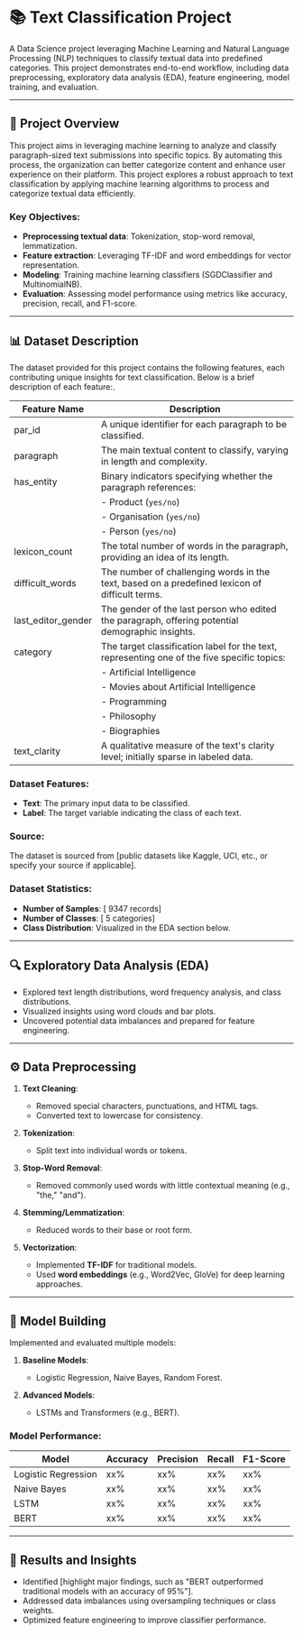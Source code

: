 # 📚 Text Classification Project  
A Data Science project leveraging Machine Learning and Natural Language Processing (NLP) techniques to classify textual data into predefined categories. This project demonstrates end-to-end workflow, including data preprocessing, exploratory data analysis (EDA), feature engineering, model training, and evaluation.

---

## 📝 Project Overview  
This project aims in leveraging machine learning to analyze and classify paragraph-sized text submissions into specific topics. By automating this process, the organization can better categorize content and enhance user experience on their platform. This project explores a robust approach to text classification by applying machine learning algorithms to process and categorize textual data efficiently.

### Key Objectives:  
- **Preprocessing textual data**: Tokenization, stop-word removal, lemmatization.  
- **Feature extraction**: Leveraging TF-IDF and word embeddings for vector representation.  
- **Modeling**: Training machine learning classifiers (SGDClassifier and MultinomialNB).  
- **Evaluation**: Assessing model performance using metrics like accuracy, precision, recall, and F1-score.  

---

## 📊 Dataset Description  
The dataset provided for this project contains the following features, each contributing unique insights for text classification. Below is a brief description of each feature:.

| Feature Name        | Description                                                                                      |    
|---------------------|--------------------------------------------------------------------------------------------------|
| par_id              | A unique identifier for each paragraph to be classified.                                         | 
| paragraph           | The main textual content to classify, varying in length and complexity.                          | 
| has_entity          | Binary indicators specifying whether the paragraph references:                                   | 
|                     | - Product (```yes/no```)                                                                         | 
|                     | - Organisation (```yes/no```)                                                                    |
|                     | - Person (```yes/no```)                                                                          |
| lexicon_count       | The total number of words in the paragraph, providing an idea of its length.                     |
| difficult_words     | The number of challenging words in the text, based on a predefined lexicon of difficult terms.   |
| last_editor_gender  | The gender of the last person who edited the paragraph, offering potential demographic insights. |
| category            | The target classification label for the text, representing one of the five specific topics:      |
|                     | - Artificial Intelligence                                                                        |
|                     | - Movies about Artificial Intelligence                                                           |
|                     | - Programming                                                                                    |
|                     | - Philosophy                                                                                     |
|                     | - Biographies                                                                                    |
| text_clarity        | A qualitative measure of the text's clarity level; initially sparse in labeled data.             | 

### Dataset Features:  
- **Text**: The primary input data to be classified.  
- **Label**: The target variable indicating the class of each text.  

### Source:  
The dataset is sourced from [public datasets like Kaggle, UCI, etc., or specify your source if applicable].  

### Dataset Statistics:  
- **Number of Samples**: [ 9347 records]  
- **Number of Classes**: [ 5 categories]  
- **Class Distribution**: Visualized in the EDA section below.  

---

## 🔍 Exploratory Data Analysis (EDA)  
- Explored text length distributions, word frequency analysis, and class distributions.  
- Visualized insights using word clouds and bar plots.  
- Uncovered potential data imbalances and prepared for feature engineering.

---

## ⚙️ Data Preprocessing  
1. **Text Cleaning**:  
   - Removed special characters, punctuations, and HTML tags.  
   - Converted text to lowercase for consistency.  

2. **Tokenization**:  
   - Split text into individual words or tokens.  

3. **Stop-Word Removal**:  
   - Removed commonly used words with little contextual meaning (e.g., "the," "and").  

4. **Stemming/Lemmatization**:  
   - Reduced words to their base or root form.  

5. **Vectorization**:  
   - Implemented **TF-IDF** for traditional models.  
   - Used **word embeddings** (e.g., Word2Vec, GloVe) for deep learning approaches.

---

## 🧠 Model Building  
Implemented and evaluated multiple models:  

1. **Baseline Models**:  
   - Logistic Regression, Naive Bayes, Random Forest.  

2. **Advanced Models**:  
   - LSTMs and Transformers (e.g., BERT).  

### Model Performance:  
| Model               | Accuracy | Precision | Recall | F1-Score |  
|---------------------|----------|-----------|--------|----------|  
| Logistic Regression | xx%      | xx%       | xx%    | xx%      |  
| Naive Bayes         | xx%      | xx%       | xx%    | xx%      |  
| LSTM                | xx%      | xx%       | xx%    | xx%      |  
| BERT                | xx%      | xx%       | xx%    | xx%      |  

---

## 🔬 Results and Insights  
- Identified [highlight major findings, such as "BERT outperformed traditional models with an accuracy of 95%"].  
- Addressed data imbalances using oversampling techniques or class weights.  
- Optimized feature engineering to improve classifier performance.  
